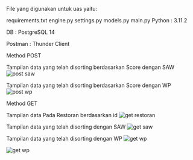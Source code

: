 File yang digunakan untuk uas yaitu:

requirements.txt engine.py settings.py models.py main.py Python : 3.11.2

DB : PostgreSQL 14

Postman : Thunder Client

Method POST

Tampilan data yang telah disorting berdasarkan Score dengan SAW
![post saw](https://github.com/Salsabilaasya/UAS_SPK/assets/137993605/51bc915c-9536-4e5d-8be5-96a723e6c729)

Tampilan data yang telah disorting berdasarkan Score dengan WP
![post wp](https://github.com/Salsabilaasya/UAS_SPK/assets/137993605/13668feb-694c-443d-aa81-e4831af55b9b)

Method GET

Tampilan data Pada Restoran berdasarkan id
![get restoran](https://github.com/Salsabilaasya/UAS_SPK/assets/137993605/bcfa55e9-32e1-4767-be87-fb55444aa61f)

Tampilan data yang telah disorting dengan SAW
![get saw](https://github.com/Salsabilaasya/UAS_SPK/assets/137993605/ddd6ab68-361e-4b8c-bb77-8d7a0574e06a)

Tampilan data yang telah disorting dengan WP
![get wp](https://github.com/Salsabilaasya/UAS_SPK/assets/137993605/78bb3a84-9b46-41b0-ba24-68e69f6bfca1)



![get wp](https://github.com/Salsabilaasya/UAS_SPK/assets/137993605/f259eb54-5e83-4d02-a6a8-a90d4091e273)
